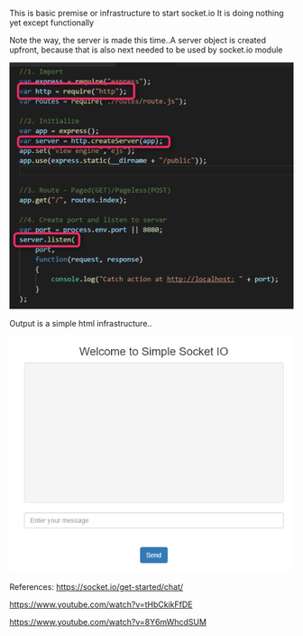 This is basic premise or infrastructure to start socket.io
It is doing nothing yet except functionally

Note the way, the server is made this time..A server object is created upfront, because that is also next needed to be used by socket.io module

![demo](demo/app.js_demo.png) 

Output is a simple html infrastructure..

![demo](demo/output_demo.png) 

References:
https://socket.io/get-started/chat/


https://www.youtube.com/watch?v=tHbCkikFfDE


https://www.youtube.com/watch?v=8Y6mWhcdSUM


